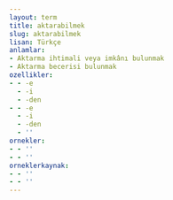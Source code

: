 ```yaml
---
layout: term
title: aktarabilmek
slug: aktarabilmek
lisan: Türkçe
anlamlar:
- Aktarma ihtimali veya imkânı bulunmak
- Aktarma becerisi bulunmak
ozellikler:
- - -e
  - -i
  - -den
- - -e
  - -i
  - -den
  - ''
ornekler:
- - ''
- - ''
orneklerkaynak:
- - ''
- - ''
---
```

